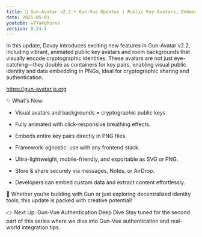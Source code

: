```yaml
---
title: 🚀 Gun-Avatar v2.2 + Gun-Vue Updates | Public Key Avatars, Embedded Data & More
date: 2025-05-01
youtube: w77a4qhurvs
version: 0.24.1
---
```


In this update, Davay introduces exciting new features in Gun-Avatar v2.2, including vibrant, animated public key avatars and room backgrounds that visually encode cryptographic identities. These avatars are not just eye-catching—they double as containers for key pairs, enabling visual public identity and data embedding in PNGs, ideal for cryptographic sharing and authentication.

https://gun-avatar.js.org

✨ What's New:

- Visual avatars and backgrounds = cryptographic public keys.

- Fully animated with click-responsive breathing effects.

- Embeds entire key pairs directly in PNG files.

- Framework-agnostic: use with any frontend stack.

- Ultra-lightweight, mobile-friendly, and exportable as SVG or PNG.

- Store & share securely via messages, Notes, or AirDrop.

- Developers can embed custom data and extract content effortlessly.

🔐 Whether you’re building with Gun or just exploring decentralized identity tools, this update is packed with creative potential!

👉 Next Up: Gun-Vue Authentication Deep Dive Stay tuned for the second part of this series where we dive into Gun-Vue authentication and real-world integration tips.
